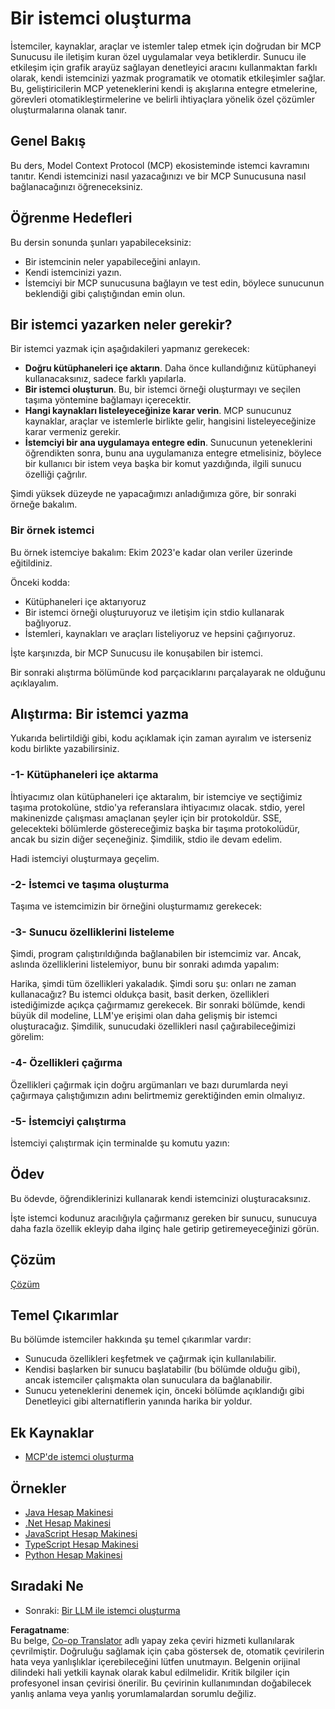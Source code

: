<!--
CO_OP_TRANSLATOR_METADATA:
{
  "original_hash": "a9c3ca25df37dbb4c1518174fc415ce1",
  "translation_date": "2025-05-17T09:38:01+00:00",
  "source_file": "03-GettingStarted/02-client/README.md",
  "language_code": "tr"
}
-->
# Bir istemci oluşturma

İstemciler, kaynaklar, araçlar ve istemler talep etmek için doğrudan bir MCP Sunucusu ile iletişim kuran özel uygulamalar veya betiklerdir. Sunucu ile etkileşim için grafik arayüz sağlayan denetleyici aracını kullanmaktan farklı olarak, kendi istemcinizi yazmak programatik ve otomatik etkileşimler sağlar. Bu, geliştiricilerin MCP yeteneklerini kendi iş akışlarına entegre etmelerine, görevleri otomatikleştirmelerine ve belirli ihtiyaçlara yönelik özel çözümler oluşturmalarına olanak tanır.

## Genel Bakış

Bu ders, Model Context Protocol (MCP) ekosisteminde istemci kavramını tanıtır. Kendi istemcinizi nasıl yazacağınızı ve bir MCP Sunucusuna nasıl bağlanacağınızı öğreneceksiniz.

## Öğrenme Hedefleri

Bu dersin sonunda şunları yapabileceksiniz:

- Bir istemcinin neler yapabileceğini anlayın.
- Kendi istemcinizi yazın.
- İstemciyi bir MCP sunucusuna bağlayın ve test edin, böylece sunucunun beklendiği gibi çalıştığından emin olun.

## Bir istemci yazarken neler gerekir?

Bir istemci yazmak için aşağıdakileri yapmanız gerekecek:

- **Doğru kütüphaneleri içe aktarın**. Daha önce kullandığınız kütüphaneyi kullanacaksınız, sadece farklı yapılarla.
- **Bir istemci oluşturun**. Bu, bir istemci örneği oluşturmayı ve seçilen taşıma yöntemine bağlamayı içerecektir.
- **Hangi kaynakları listeleyeceğinize karar verin**. MCP sunucunuz kaynaklar, araçlar ve istemlerle birlikte gelir, hangisini listeleyeceğinize karar vermeniz gerekir.
- **İstemciyi bir ana uygulamaya entegre edin**. Sunucunun yeteneklerini öğrendikten sonra, bunu ana uygulamanıza entegre etmelisiniz, böylece bir kullanıcı bir istem veya başka bir komut yazdığında, ilgili sunucu özelliği çağrılır.

Şimdi yüksek düzeyde ne yapacağımızı anladığımıza göre, bir sonraki örneğe bakalım.

### Bir örnek istemci

Bu örnek istemciye bakalım:
Ekim 2023'e kadar olan veriler üzerinde eğitildiniz.

Önceki kodda:

- Kütüphaneleri içe aktarıyoruz
- Bir istemci örneği oluşturuyoruz ve iletişim için stdio kullanarak bağlıyoruz.
- İstemleri, kaynakları ve araçları listeliyoruz ve hepsini çağırıyoruz.

İşte karşınızda, bir MCP Sunucusu ile konuşabilen bir istemci.

Bir sonraki alıştırma bölümünde kod parçacıklarını parçalayarak ne olduğunu açıklayalım.

## Alıştırma: Bir istemci yazma

Yukarıda belirtildiği gibi, kodu açıklamak için zaman ayıralım ve isterseniz kodu birlikte yazabilirsiniz.

### -1- Kütüphaneleri içe aktarma

İhtiyacımız olan kütüphaneleri içe aktaralım, bir istemciye ve seçtiğimiz taşıma protokolüne, stdio'ya referanslara ihtiyacımız olacak. stdio, yerel makinenizde çalışması amaçlanan şeyler için bir protokoldür. SSE, gelecekteki bölümlerde göstereceğimiz başka bir taşıma protokolüdür, ancak bu sizin diğer seçeneğiniz. Şimdilik, stdio ile devam edelim.

Hadi istemciyi oluşturmaya geçelim.

### -2- İstemci ve taşıma oluşturma

Taşıma ve istemcimizin bir örneğini oluşturmamız gerekecek:

### -3- Sunucu özelliklerini listeleme

Şimdi, program çalıştırıldığında bağlanabilen bir istemcimiz var. Ancak, aslında özelliklerini listelemiyor, bunu bir sonraki adımda yapalım:

Harika, şimdi tüm özellikleri yakaladık. Şimdi soru şu: onları ne zaman kullanacağız? Bu istemci oldukça basit, basit derken, özellikleri istediğimizde açıkça çağırmamız gerekecek. Bir sonraki bölümde, kendi büyük dil modeline, LLM'ye erişimi olan daha gelişmiş bir istemci oluşturacağız. Şimdilik, sunucudaki özellikleri nasıl çağırabileceğimizi görelim:

### -4- Özellikleri çağırma

Özellikleri çağırmak için doğru argümanları ve bazı durumlarda neyi çağırmaya çalıştığımızın adını belirtmemiz gerektiğinden emin olmalıyız.

### -5- İstemciyi çalıştırma

İstemciyi çalıştırmak için terminalde şu komutu yazın:

## Ödev

Bu ödevde, öğrendiklerinizi kullanarak kendi istemcinizi oluşturacaksınız.

İşte istemci kodunuz aracılığıyla çağırmanız gereken bir sunucu, sunucuya daha fazla özellik ekleyip daha ilginç hale getirip getiremeyeceğinizi görün.

## Çözüm

[Çözüm](./solution/README.md)

## Temel Çıkarımlar

Bu bölümde istemciler hakkında şu temel çıkarımlar vardır:

- Sunucuda özellikleri keşfetmek ve çağırmak için kullanılabilir.
- Kendisi başlarken bir sunucu başlatabilir (bu bölümde olduğu gibi), ancak istemciler çalışmakta olan sunuculara da bağlanabilir.
- Sunucu yeteneklerini denemek için, önceki bölümde açıklandığı gibi Denetleyici gibi alternatiflerin yanında harika bir yoldur.

## Ek Kaynaklar

- [MCP'de istemci oluşturma](https://modelcontextprotocol.io/quickstart/client)

## Örnekler

- [Java Hesap Makinesi](../samples/java/calculator/README.md)
- [.Net Hesap Makinesi](../../../../03-GettingStarted/samples/csharp)
- [JavaScript Hesap Makinesi](../samples/javascript/README.md)
- [TypeScript Hesap Makinesi](../samples/typescript/README.md)
- [Python Hesap Makinesi](../../../../03-GettingStarted/samples/python)

## Sıradaki Ne

- Sonraki: [Bir LLM ile istemci oluşturma](/03-GettingStarted/03-llm-client/README.md)

**Feragatname**:  
Bu belge, [Co-op Translator](https://github.com/Azure/co-op-translator) adlı yapay zeka çeviri hizmeti kullanılarak çevrilmiştir. Doğruluğu sağlamak için çaba göstersek de, otomatik çevirilerin hata veya yanlışlıklar içerebileceğini lütfen unutmayın. Belgenin orijinal dilindeki hali yetkili kaynak olarak kabul edilmelidir. Kritik bilgiler için profesyonel insan çevirisi önerilir. Bu çevirinin kullanımından doğabilecek yanlış anlama veya yanlış yorumlamalardan sorumlu değiliz.